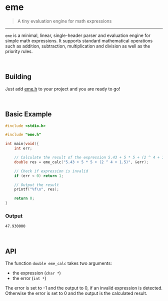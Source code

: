 # eme
> A tiny evaluation engine for math expressions

--- 

`eme` is a minimal, linear, single-header parser and evaluation engine for simple math expressions. It supports standard mathematical operations such as addition, subtraction, multiplication and division as well as the priority rules.

<br>

## Building
Just add [eme.h](https://github.com/Flederossi/eme/blob/main/src/include/eme.h) to your project and you are ready to go!

<br>

## Basic Example
```c
#include <stdio.h>

#include "eme.h"

int main(void){
	int err;

	// Calculate the result of the expression 5.43 + 5 * 5 + (2 ^ 4 + 1.5)
	double res = eme_calc("5.43 + 5 * 5 + (2 ^ 4 + 1.5)", &err);

	// Check if expression is invalid
	if (err < 0) return 1;

	// Output the result
	printf("%f\n", res);

	return 0;
}
```

### Output

```
47.930000
```

<br>

## API
The function `double eme_calc` takes two arguments:
- the expression (`char *`)
- the error (`int *`)

The error is set to -1 and the output to 0, if an invalid expression is detected. Otherwise the error is set to 0 and the output is the calculated result.
